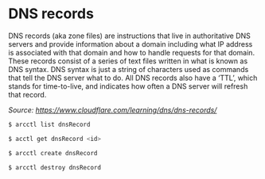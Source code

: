 # DNS records

DNS records (aka zone files) are instructions that live in authoritative DNS servers and provide information about a domain including what IP address is associated with that domain and how to handle requests for that domain. These records consist of a series of text files written in what is known as DNS syntax. DNS syntax is just a string of characters used as commands that tell the DNS server what to do. All DNS records also have a ‘TTL’, which stands for time-to-live, and indicates how often a DNS server will refresh that record.

_Source: https://www.cloudflare.com/learning/dns/dns-records/_

```sh
$ arcctl list dnsRecord

$ acctl get dnsRecord <id>

$ arcctl create dnsRecord

$ arcctl destroy dnsRecord
```
